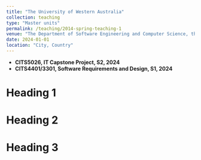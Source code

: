 ```yaml
---
title: "The University of Western Australia"
collection: teaching
type: "Master units"
permalink: /teaching/2014-spring-teaching-1
venue: "The Department of Software Engineering and Computer Science, the University of Western Australia"
date: 2024-01-01
location: "City, Country"
---
```


- **CITS5026, IT Capstone Project, S2, 2024** 
- **CITS4401/3301, Software Requirements and Design, S1, 2024**

Heading 1
======

Heading 2
======

Heading 3
======

